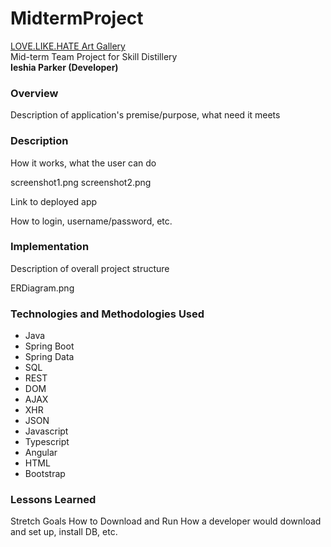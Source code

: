 # MidtermProject

[LOVE.LIKE.HATE Art Gallery](https://link-url-here.org)
<br>
Mid-term Team Project for Skill Distillery
<br>
**Ieshia Parker (Developer)**

### Overview
Description of application's premise/purpose, what need it meets

### Description
How it works, what the user can do

screenshot1.png screenshot2.png

Link to deployed app

How to login, username/password, etc.

### Implementation
Description of overall project structure

ERDiagram.png

### Technologies and Methodologies Used
- Java
- Spring Boot
- Spring Data
- SQL
- REST
- DOM
- AJAX
- XHR
- JSON
- Javascript
- Typescript
- Angular
-  HTML
- Bootstrap

### Lessons Learned
Stretch Goals
How to Download and Run
How a developer would download and set up, install DB, etc.